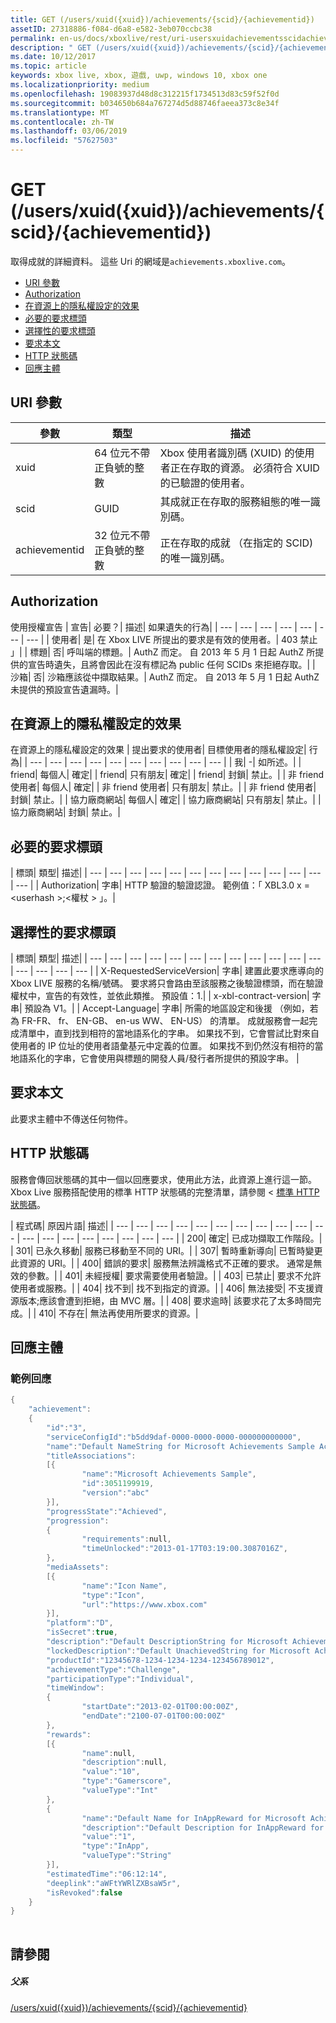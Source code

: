 ```yaml
---
title: GET (/users/xuid({xuid})/achievements/{scid}/{achievementid})
assetID: 27318886-f084-d6a8-e582-3eb070ccbc38
permalink: en-us/docs/xboxlive/rest/uri-usersxuidachievementsscidachievementidget.html
description: " GET (/users/xuid({xuid})/achievements/{scid}/{achievementid})"
ms.date: 10/12/2017
ms.topic: article
keywords: xbox live, xbox, 遊戲, uwp, windows 10, xbox one
ms.localizationpriority: medium
ms.openlocfilehash: 19083937d48d8c312215f1734513d83c59f52f0d
ms.sourcegitcommit: b034650b684a767274d5d88746faeea373c8e34f
ms.translationtype: MT
ms.contentlocale: zh-TW
ms.lasthandoff: 03/06/2019
ms.locfileid: "57627503"
---
```

# <a name="get-usersxuidxuidachievementsscidachievementid"></a>GET (/users/xuid({xuid})/achievements/{scid}/{achievementid})
取得成就的詳細資料。 這些 Uri 的網域是`achievements.xboxlive.com`。
 
  * [URI 參數](#ID4EV)
  * [Authorization](#ID4EAB)
  * [在資源上的隱私權設定的效果](#ID4E4C)
  * [必要的要求標頭](#ID4EPG)
  * [選擇性的要求標頭](#ID4EPH)
  * [要求本文](#ID4ECBAC)
  * [HTTP 狀態碼](#ID4ENBAC)
  * [回應主體](#ID4EBGAC)
 
<a id="ID4EV"></a>

 
## <a name="uri-parameters"></a>URI 參數
 
| 參數| 類型| 描述| 
| --- | --- | --- | 
| xuid| 64 位元不帶正負號的整數| Xbox 使用者識別碼 (XUID) 的使用者正在存取的資源。 必須符合 XUID 的已驗證的使用者。| 
| scid| GUID| 其成就正在存取的服務組態的唯一識別碼。| 
| achievementid| 32 位元不帶正負號的整數| 正在存取的成就 （在指定的 SCID) 的唯一識別碼。| 
  
<a id="ID4EAB"></a>

 
## <a name="authorization"></a>Authorization
 
使用授權宣告 | 宣告| 必要？| 描述| 如果遺失的行為| 
| --- | --- | --- | --- | --- | --- | --- | 
| 使用者| 是| 在 Xbox LIVE 所提出的要求是有效的使用者。| 403 禁止 」| 
| 標題| 否| 呼叫端的標題。| AuthZ 而定。 自 2013 年 5 月 1 日起 AuthZ 所提供的宣告時遺失，且將會因此在沒有標記為 public 任何 SCIDs 來拒絕存取。| 
| 沙箱| 否| 沙箱應該從中擷取結果。| AuthZ 而定。 自 2013 年 5 月 1 日起 AuthZ 未提供的預設宣告遺漏時。| 
  
<a id="ID4E4C"></a>

 
## <a name="effect-of-privacy-settings-on-resource"></a>在資源上的隱私權設定的效果
 
在資源上的隱私權設定的效果 | 提出要求的使用者| 目標使用者的隱私權設定| 行為| 
| --- | --- | --- | --- | --- | --- | --- | --- | --- | --- | 
| 我| -| 如所述。| 
| friend| 每個人| 確定| 
| friend| 只有朋友| 確定| 
| friend| 封鎖| 禁止。| 
| 非 friend 使用者| 每個人| 確定| 
| 非 friend 使用者| 只有朋友| 禁止。| 
| 非 friend 使用者| 封鎖| 禁止。| 
| 協力廠商網站| 每個人| 確定| 
| 協力廠商網站| 只有朋友| 禁止。| 
| 協力廠商網站| 封鎖| 禁止。| 
  
<a id="ID4EPG"></a>

 
## <a name="required-request-headers"></a>必要的要求標頭
 
| 標頭| 類型| 描述| 
| --- | --- | --- | --- | --- | --- | --- | --- | --- | --- | --- | --- | --- | 
| Authorization| 字串| HTTP 驗證的驗證認證。 範例值：「 XBL3.0 x =&lt;userhash >;&lt;權杖 > 」。| 
  
<a id="ID4EPH"></a>

 
## <a name="optional-request-headers"></a>選擇性的要求標頭
 
| 標頭| 類型| 描述| 
| --- | --- | --- | --- | --- | --- | --- | --- | --- | --- | --- | --- | --- | --- | --- | --- | 
| X-RequestedServiceVersion| 字串| 建置此要求應導向的 Xbox LIVE 服務的名稱/號碼。 要求將只會路由至該服務之後驗證標頭，而在驗證權杖中，宣告的有效性，並依此類推。 預設值：1.| 
| x-xbl-contract-version| 字串| 預設為 V1。| 
| Accept-Language| 字串| 所需的地區設定和後援 （例如，若為 FR-FR、 fr、 EN-GB、 en-us WW、 EN-US） 的清單。 成就服務會一起完成清單中，直到找到相符的當地語系化的字串。 如果找不到，它會嘗試比對來自使用者的 IP 位址的使用者語彙基元中定義的位置。 如果找不到仍然沒有相符的當地語系化的字串，它會使用與標題的開發人員/發行者所提供的預設字串。 | 
  
<a id="ID4ECBAC"></a>

 
## <a name="request-body"></a>要求本文
 
此要求主體中不傳送任何物件。
  
<a id="ID4ENBAC"></a>

 
## <a name="http-status-codes"></a>HTTP 狀態碼
 
服務會傳回狀態碼的其中一個以回應要求，使用此方法，此資源上進行這一節。 Xbox Live 服務搭配使用的標準 HTTP 狀態碼的完整清單，請參閱 <<c0> [ 標準 HTTP 狀態碼](../../additional/httpstatuscodes.md)。
 
| 程式碼| 原因片語| 描述| 
| --- | --- | --- | --- | --- | --- | --- | --- | --- | --- | --- | --- | --- | --- | --- | --- | --- | --- | --- | 
| 200| 確定| 已成功擷取工作階段。| 
| 301| 已永久移動| 服務已移動至不同的 URI。| 
| 307| 暫時重新導向| 已暫時變更此資源的 URI。| 
| 400| 錯誤的要求| 服務無法辨識格式不正確的要求。 通常是無效的參數。| 
| 401| 未經授權| 要求需要使用者驗證。| 
| 403| 已禁止| 要求不允許使用者或服務。| 
| 404| 找不到| 找不到指定的資源。| 
| 406| 無法接受| 不支援資源版本;應該會遭到拒絕，由 MVC 層。| 
| 408| 要求逾時| 該要求花了太多時間完成。| 
| 410| 不存在| 無法再使用所要求的資源。| 
  
<a id="ID4EBGAC"></a>

 
## <a name="response-body"></a>回應主體
 
<a id="ID4EHGAC"></a>

 
### <a name="sample-response"></a>範例回應
 

```cpp
{
    "achievement":
    {
        "id":"3",
        "serviceConfigId":"b5dd9daf-0000-0000-0000-000000000000",
        "name":"Default NameString for Microsoft Achievements Sample Achievement 3",
        "titleAssociations":
        [{
                "name":"Microsoft Achievements Sample",
                "id":3051199919,
                "version":"abc"
        }],
        "progressState":"Achieved",
        "progression":
        {
                "requirements":null,
                "timeUnlocked":"2013-01-17T03:19:00.3087016Z",
        },
        "mediaAssets":
        [{
                "name":"Icon Name",
                "type":"Icon",
                "url":"https://www.xbox.com"
        }],
        "platform":"D",
        "isSecret":true,
        "description":"Default DescriptionString for Microsoft Achievements Sample Achievement 3",
        "lockedDescription":"Default UnachievedString for Microsoft Achievements Sample Achievement 3",
        "productId":"12345678-1234-1234-1234-123456789012",
        "achievementType":"Challenge",
        "participationType":"Individual",
        "timeWindow":
        {
                "startDate":"2013-02-01T00:00:00Z",
                "endDate":"2100-07-01T00:00:00Z"
        },
        "rewards":
        [{
                "name":null,
                "description":null,
                "value":"10",
                "type":"Gamerscore",
                "valueType":"Int"
        },
        {
                "name":"Default Name for InAppReward for Microsoft Achievements Sample Achievement 3",
                "description":"Default Description for InAppReward for Microsoft Achievements Sample Achievement 3",
                "value":"1",
                "type":"InApp",
                "valueType":"String"
        }],
        "estimatedTime":"06:12:14",
        "deeplink":"aWFtYWRlZXBsaW5r",
        "isRevoked":false
    }
}
         
```

   
<a id="ID4ERGAC"></a>

 
## <a name="see-also"></a>請參閱
 
<a id="ID4ETGAC"></a>

 
##### <a name="parent"></a>父系 

[/users/xuid({xuid})/achievements/{scid}/{achievementid}](uri-usersxuidachievementsscidachievementid.md)

   